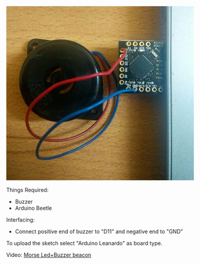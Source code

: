 <img src="https://github.com/AnandVetcha/HackerBox/blob/master/Box14/Pictures/Beetle_Morse_Buzzer.jpg" alt="Morse LED Buzzer">

Things Required:
- Buzzer
- Arduino Beetle

Interfacing:
- Connect positive end of buzzer to "D11" and negative end to "GND"

To upload the sketch select "Arduino Leanardo" as board type.

Video:
[Morse Led+Buzzer beacon](https://youtu.be/S6TIbrl9Jjk)
